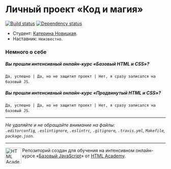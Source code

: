 # Личный проект «Код и магия»

[![Build status][travis-image]][travis-url]
[![Dependency status][dependency-image]][dependency-url]

* Студент: [Катерина Новицкая](https://htmlacademy.ru/profile/id71928).
* Наставник: `Неизвестно`.

### Немного о себе

##### Вы прошли интенсивный онлайн-курс «Базовый HTML и CSS»?
`Да, успешно | Да, но не защитил проект | Нет, я сразу записался на базовый JS`.

##### Вы прошли интенсивный онлайн-курс «Продвинутый HTML и CSS»?
`Да, успешно | Да, но не защитил проект | Нет, я сразу записался на базовый JS`.

---

_Не удаляйте и не обращайте внимание на файлы:_<br>
_`.editorconfig`, `.eslintignore`, `.eslintrc`, `.gitignore`, `.travis.yml`, `Makefile`, `package.json`._

---

<a href="https://htmlacademy.ru/js_intensive"><img align="left" width="50" height="50" title="HTML Academy" src="https://up.htmlacademy.ru/static/img/intensive/javascript/logo-for-github.svg"></a>

Репозиторий создан для обучения на интенсивном онлайн-курсе «[Базовый JavaScript](https://htmlacademy.ru/js_intensive)» от [HTML Academy](https://htmlacademy.ru).

[travis-image]: https://travis-ci.org/js-htmlacademy/71928-code-and-magick.svg?branch=master
[travis-url]: https://travis-ci.org/js-htmlacademy/71928-code-and-magick
[dependency-image]: https://david-dm.org/js-htmlacademy/71928-code-and-magick.svg?style=flat-square
[dependency-url]: https://david-dm.org/js-htmlacademy/71928-code-and-magick

